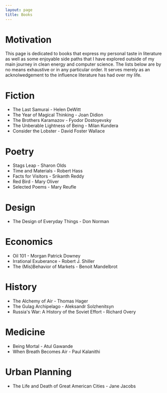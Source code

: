```yaml
---
layout: page
title: Books
---
```


# Motivation
This page is dedicated to books that express my personal taste in literature as well as some enjoyable side paths that I have explored outside of my main journey in clean energy and computer science. The lists below are by no means exhaustive or in any particular order.  It serves merely as an acknolwedgement to the influence literature has had over my life.  

# Fiction
- The Last Samurai - Helen DeWitt
- The Year of Magical Thinking - Joan Didion
- The Brothers Karamazov - Fyodor Dostoyevsky
- The Unberable Lightness of Being - Milan Kundera
- Consider the Lobster - David Foster Wallace

# Poetry
- Stags Leap - Sharon Olds
- Time and Materials - Robert Hass
- Facts for Visitors - Srikanth Reddy
- Red Bird - Mary Oliver
- Selected Poems - Mary Reufle

# Design
- The Design of Everyday Things - Don Norman 

# Economics
- Oil 101 - Morgan Patrick Downey
- Irrational Exuberance - Robert J. Shiller
- The (Mis)Behavior of Markets - Benoit Mandelbrot

# History
- The Alchemy of Air - Thomas Hager
- The Gulag Archipelago - Aleksandr Solzhenitsyn
- Russia's War:  A History of the Soviet Effort - Richard Overy

# Medicine
- Being Mortal - Atul Gawande
- When Breath Becomes Air - Paul Kalanithi

# Urban Planning
- The Life and Death of Great American Cities - Jane Jacobs

